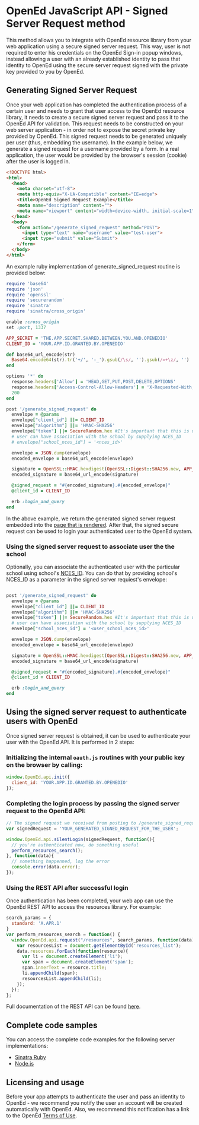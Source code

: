 # OpenEd JavaScript API - Signed Server Request method

This method allows you to integrate with OpenEd resource library from your web application using a secure signed server request. This way, user is not required to enter his credentials on the OpenEd Sign-in popup windows, instead allowing a user with an already established identity to pass that identity to OpenEd using the secure server request signed with the private key provided to you by OpenEd. 

## Generating Signed Server Request

Once your web application has completed the authentication process of a certain user and needs to grant that user access to the OpenEd resource library, it needs to create a secure signed server request and pass it to the OpenEd API for validation. This request needs to be constructed on your web server application - in order not to expose the secret private key provided by OpenEd. This signed request needs to be generated uniquely per user (thus, embedding the username). In the example below, we generate a signed request for a username provided by a form. In a real application, the user would be provided by the browser's session (cookie) after the user is logged in.

```html
<!DOCTYPE html>
<html>
  <head>
    <meta charset="utf-8">
    <meta http-equiv="X-UA-Compatible" content="IE=edge">
    <title>OpenEd Signed Request Example</title>
    <meta name="description" content="">
    <meta name="viewport" content="width=device-width, initial-scale=1">
  </head>
  <body>
    <form action="/generate_signed_request" method="POST">
      <input type="text" name="username" value="test-user">
      <input type="submit" value="Submit">
    </form>
  </body>
</html>
```

An example ruby implementation of generate_signed_request routine is provided below:

```ruby
require 'base64'
require 'json'
require 'openssl'
require 'securerandom'
require 'sinatra'
require 'sinatra/cross_origin'

enable :cross_origin
set :port, 1337

APP_SECRET = 'THE.APP.SECRET.SHARED.BETWEEN.YOU.AND.OPENEDIO'
CLIENT_ID = 'YOUR.APP.ID.GRANTED.BY.OPENEDIO'

def base64_url_encode(str)
  Base64.encode64(str).tr('+/', '-_').gsub(/\s/, '').gsub(/=+\z/, '')
end

options '*' do
  response.headers['Allow'] = 'HEAD,GET,PUT,POST,DELETE,OPTIONS'
  response.headers['Access-Control-Allow-Headers'] = 'X-Requested-With, X-HTTP-Method-Override, Content-Type, Cache-Control, Accept'
  200
end

post '/generate_signed_request' do
  envelope = @params
  envelope["client_id"] ||= CLIENT_ID
  envelope["algorithm"] ||= 'HMAC-SHA256'
  envelope["token"] ||= SecureRandom.hex #It's important that this is unique by user
  # user can have association with the school by supplying NCES_ID
  # envelope["school_nces_id"] = '<nces_id>'

  envelope = JSON.dump(envelope)
  encoded_envelope = base64_url_encode(envelope)

  signature = OpenSSL::HMAC.hexdigest(OpenSSL::Digest::SHA256.new, APP_SECRET, encoded_envelope)
  encoded_signature = base64_url_encode(signature)

  @signed_request = "#{encoded_signature}.#{encoded_envelope}"
  @client_id = CLIENT_ID

  erb :login_and_query
end

```

In the above example, we return the generated signed server request embedded into the [page that is rendered](signing_server_examples/ruby/views/login_and_query.erb). After that, the signed secure request can be used to login your authenticated user to the OpenEd system. 

### Using the signed server request to associate user the the school

Optionally, you can associate the authenticated user with the particular school using school's [NCES_ID](http://nces.ed.gov/globallocator/). You can do that by providing school's NCES_ID as a parameter in the signed server requiest's envelope:

```ruby

post '/generate_signed_request' do
  envelope = @params
  envelope["client_id"] ||= CLIENT_ID
  envelope["algorithm"] ||= 'HMAC-SHA256'
  envelope["token"] ||= SecureRandom.hex #It's important that this is unique by user
  # user can have association with the school by supplying NCES_ID
  envelope["school_nces_id"] = '<user_school_nces_id>'

  envelope = JSON.dump(envelope)
  encoded_envelope = base64_url_encode(envelope)

  signature = OpenSSL::HMAC.hexdigest(OpenSSL::Digest::SHA256.new, APP_SECRET, encoded_envelope)
  encoded_signature = base64_url_encode(signature)

  @signed_request = "#{encoded_signature}.#{encoded_envelope}"
  @client_id = CLIENT_ID

  erb :login_and_query
end

```

## Using the signed server request to authenticate users with OpenEd

Once signed server request is obtained, it can be used to authenticate your user with the OpenEd API. It is performed in 2 steps:

### Initializing the internal `oauth.js` routines with your public key on the browser by calling:

```javascript
window.OpenEd.api.init({
  client_id: 'YOUR.APP.ID.GRANTED.BY.OPENEDIO'
});
```

###  Completing the login process by passing the signed server request to the OpenEd API:
```javascript
// The signed request we received from posting to /generate_signed_request
var signedRequest = 'YOUR_GENERATED_SIGNED_REQUEST_FOR_THE_USER';

window.OpenEd.api.silentLogin(signedRequest, function(){
  // you're authenticated now, do something useful
  perform_resources_search();
}, function(data){
  // something happenned, log the error
  console.error(data.error);
});
```

### Using the REST API after successful login

Once authentication has been completed, your web app can use the OpenEd REST API to access the resources library. For example:

```javascript
search_params = {
  standard: 'A.APR.1'
}
var perform_resources_search = function() {
  window.OpenEd.api.request("/resources", search_params, function(data){
    var resourcesList = document.getElementById('resources_list');
    data.resources.forEach(function(resource){
      var li = document.createElement('li');
      var span = document.createElement('span');
      span.innerText = resource.title;
      li.appendChild(span);
      resourcesList.appendChild(li);
    });
  });
};
```

Full documentation of the REST API can be found [here](http://docs.opened.apiary.io/).

## Complete code samples

You can access the complete code examples for the following server implementations:

  - [Sinatra Ruby](signing_server_examples/ruby)
  - [Node.js](signing_server_examples/node)

## Licensing and usage

Before your app attempts to authenticate the user and pass an identity to OpenEd - we recommend you notify the user an account will be created automatically with OpenEd. Also, we recommend this notification has a link to the OpenEd [Terms of Use](http://about.opened.io/terms-of-service/).
